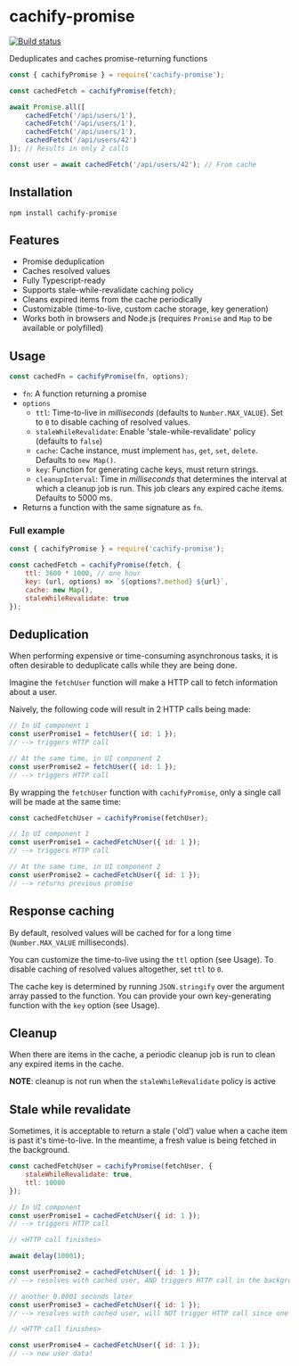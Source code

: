 # cachify-promise

[![Build status](https://travis-ci.com/svandriel/cachify-promise.svg?branch=master)](https://travis-ci.com/svandriel/cachify-promise)

Deduplicates and caches promise-returning functions

```javascript
const { cachifyPromise } = require('cachify-promise');

const cachedFetch = cachifyPromise(fetch);

await Promise.all([
    cachedFetch('/api/users/1'),
    cachedFetch('/api/users/1'),
    cachedFetch('/api/users/1'),
    cachedFetch('/api/users/42')
]); // Results in only 2 calls

const user = await cachedFetch('/api/users/42'); // From cache
```

## Installation

```
npm install cachify-promise
```

## Features

-   Promise deduplication
-   Caches resolved values
-   Fully Typescript-ready
-   Supports stale-while-revalidate caching policy
-   Cleans expired items from the cache periodically
-   Customizable (time-to-live, custom cache storage, key generation)
-   Works both in browsers and Node.js (requires `Promise` and `Map` to be available or polyfilled)

## Usage

```javascript
const cachedFn = cachifyPromise(fn, options);
```

-   `fn`: A function returning a promise
-   `options`
    -   `ttl`: Time-to-live in _milliseconds_ (defaults to `Number.MAX_VALUE`). Set to `0` to disable caching of resolved values.
    -   `staleWhileRevalidate`: Enable 'stale-while-revalidate' policy (defaults to `false`)
    -   `cache`: Cache instance, must implement `has`, `get`, `set`, `delete`. Defaults to `new Map()`.
    -   `key`: Function for generating cache keys, must return strings.
    -   `cleanupInterval`: Time in _milliseconds_ that determines the interval at which a cleanup job is run. This job clears any expired cache items. Defaults to 5000 ms.
-   Returns a function with the same signature as `fn`.

### Full example

```javascript
const { cachifyPromise } = require('cachify-promise');

const cachedFetch = cachifyPromise(fetch, {
    ttl: 3600 * 1000, // one hour
    key: (url, options) => `${options?.method} ${url}`,
    cache: new Map(),
    staleWhileRevalidate: true
});
```

## Deduplication

When performing expensive or time-consuming asynchronous tasks, it is often desirable to deduplicate calls while they are being done.

Imagine the `fetchUser` function will make a HTTP call to fetch information about a user.

Naively, the following code will result in 2 HTTP calls being made:

```javascript
// In UI component 1
const userPromise1 = fetchUser({ id: 1 });
// --> triggers HTTP call

// At the same time, in UI component 2
const userPromise2 = fetchUser({ id: 1 });
// --> triggers HTTP call
```

By wrapping the `fetchUser` function with `cachifyPromise`, only a single call will be made at the same time:

```javascript
const cachedFetchUser = cachifyPromise(fetchUser);

// In UI component 1
const userPromise1 = cachedFetchUser({ id: 1 });
// --> triggers HTTP call

// At the same time, in UI component 2
const userPromise2 = cachedFetchUser({ id: 1 });
// --> returns previous promise
```

## Response caching

By default, resolved values will be cached for for a long time (`Number.MAX_VALUE` milliseconds).

You can customize the time-to-live using the `ttl` option (see Usage).
To disable caching of resolved values altogether, set `ttl` to `0`.

The cache key is determined by running `JSON.stringify` over the argument array passed to the function. You can provide your own key-generating function with the `key` option (see Usage).

## Cleanup

When there are items in the cache, a periodic cleanup job is run to clean any expired items in the cache.

**NOTE**: cleanup is not run when the `staleWhileRevalidate` policy is active

## Stale while revalidate

Sometimes, it is acceptable to return a stale ('old') value when a cache item is past it's time-to-live. In the meantime, a fresh value is being fetched in the background.

```javascript
const cachedFetchUser = cachifyPromise(fetchUser, {
    staleWhileRevalidate: true,
    ttl: 10000
});

// In UI component
const userPromise1 = cachedFetchUser({ id: 1 });
// --> triggers HTTP call

// <HTTP call finishes>

await delay(10001);

const userPromise2 = cachedFetchUser({ id: 1 });
// --> resolves with cached user, AND triggers HTTP call in the background

// another 0.0001 seconds later
const userPromise3 = cachedFetchUser({ id: 1 });
// --> resolves with cached user, will NOT trigger HTTP call since one is already in progress

// <HTTP call finishes>

const userPromise4 = cachedFetchUser({ id: 1 });
// --> new user data!
```
